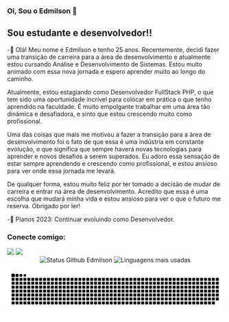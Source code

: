 ### Oi, Sou o Edmilson 👋

## Sou estudante e desenvolvedor!! 

-🌱 Olá! Meu nome é Edmilson e tenho 25 anos. Recentemente, decidi fazer uma transição de carreira para a área de desenvolvimento e atualmente estou cursando Análise e Desenvolvimento de Sistemas. Estou muito animado com essa nova jornada e espero aprender muito ao longo do caminho.

Atualmente, estou estagiando como Desenvolvedor FullStack PHP, o que tem sido uma oportunidade incrível para colocar em prática o que tenho aprendido na faculdade. É muito empolgante trabalhar em uma área tão dinâmica e desafiadora, e sinto que estou crescendo muito como profissional.

Uma das coisas que mais me motivou a fazer a transição para a área de desenvolvimento foi o fato de que essa é uma indústria em constante evolução, o que significa que sempre haverá novas tecnologias para aprender e novos desafios a serem superados. Eu adoro essa sensação de estar sempre aprendendo e crescendo como profissional, e estou ansioso para ver onde essa jornada me levará.

De qualquer forma, estou muito feliz por ter tomado a decisão de mudar de carreira e entrar na área de desenvolvimento. Acredito que essa é uma escolha que mudará minha vida e estou ansioso para ver o que o futuro me reserva. Obrigado por ler!

-🥅 Planos 2023: Continuar evoluindo como Desenvolvedor.

### Conecte comigo:

<div>
  <a href="https://www.instagram.com/edmilsonh13/" target="_blank"><img src="https://img.shields.io/badge/-Instagram-%23E4405F?style=for-the-badge&logo=instagram&logoColor=white" target="_blank"></a>
  <a href="https://www.linkedin.com/in/edmilson-henrique/" target="_blank"><img src="https://img.shields.io/badge/-LinkedIn-%230077B5?style=for-the-badge&logo=linkedin&logoColor=white" target="_blank"></a> 
</div>

<div align="center">
<img width="450em" alt="Status Github Edmilson" src="https://github-readme-stats.vercel.app/api?username=Edmilsonhdr&show_icons=true&theme=dracula" />
<img width="380em" alt="Linguagens mais usadas" src="https://github-readme-stats.vercel.app/api/top-langs/?username=Edmilsonhdr&layout=compact&theme=dracula"/>
</div>

![Snake animation](https://github.com/Edmilsonhdr/Edmilsonhdr/blob/output/github-contribution-grid-snake.svg)

